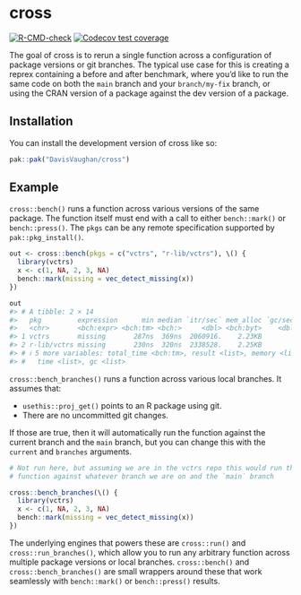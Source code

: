 
<!-- README.md is generated from README.Rmd. Please edit that file -->

# cross

<!-- badges: start -->

[![R-CMD-check](https://github.com/DavisVaughan/cross/actions/workflows/R-CMD-check.yaml/badge.svg)](https://github.com/DavisVaughan/cross/actions/workflows/R-CMD-check.yaml)
[![Codecov test
coverage](https://codecov.io/gh/DavisVaughan/cross/graph/badge.svg)](https://app.codecov.io/gh/DavisVaughan/cross)
<!-- badges: end -->

The goal of cross is to rerun a single function across a configuration
of package versions or git branches. The typical use case for this is
creating a reprex containing a before and after benchmark, where you’d
like to run the same code on both the `main` branch and your
`branch/my-fix` branch, or using the CRAN version of a package against
the dev version of a package.

## Installation

You can install the development version of cross like so:

``` r
pak::pak("DavisVaughan/cross")
```

## Example

`cross::bench()` runs a function across various versions of the same
package. The function itself must end with a call to either
`bench::mark()` or `bench::press()`. The `pkgs` can be any remote
specification supported by `pak::pkg_install()`.

``` r
out <- cross::bench(pkgs = c("vctrs", "r-lib/vctrs"), \() {
  library(vctrs)
  x <- c(1, NA, 2, 3, NA)
  bench::mark(missing = vec_detect_missing(x))
})

out
#> # A tibble: 2 × 14
#>   pkg         expression      min median `itr/sec` mem_alloc `gc/sec` n_itr  n_gc
#>   <chr>       <bch:expr> <bch:tm> <bch:>     <dbl> <bch:byt>    <dbl> <int> <dbl>
#> 1 vctrs       missing       287ns  369ns  2060916.    2.23KB        0 10000     0
#> 2 r-lib/vctrs missing       230ns  320ns  2338528.    2.25KB        0 10000     0
#> # ℹ 5 more variables: total_time <bch:tm>, result <list>, memory <list>,
#> #   time <list>, gc <list>
```

`cross::bench_branches()` runs a function across various local branches.
It assumes that:

- `usethis::proj_get()` points to an R package using git.
- There are no uncommitted git changes.

If those are true, then it will automatically run the function against
the current branch and the `main` branch, but you can change this with
the `current` and `branches` arguments.

``` r
# Not run here, but assuming we are in the vctrs repo this would run the
# function against whatever branch we are on and the `main` branch

cross::bench_branches(\() {
  library(vctrs)
  x <- c(1, NA, 2, 3, NA)
  bench::mark(missing = vec_detect_missing(x))
})
```

The underlying engines that powers these are `cross::run()` and
`cross::run_branches()`, which allow you to run any arbitrary function
across multiple package versions or local branches. `cross::bench()` and
`cross::bench_branches()` are small wrappers around these that work
seamlessly with `bench::mark()` or `bench::press()` results.
